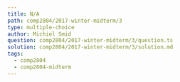 ```yaml
---
title: N/A
path: comp2804/2017-winter-midterm/3
type: multiple-choice
author: Michiel Smid
question: comp2804/2017-winter-midterm/3/question.ts
solution: comp2804/2017-winter-midterm/3/solution.md
tags:
  - comp2804
  - comp2804-midterm
---
```

